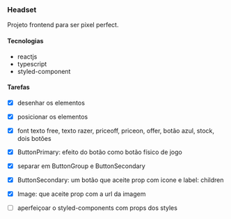 ### Headset

Projeto frontend para ser pixel perfect. 

#### Tecnologias

- reactjs
- typescript 
- styled-component

#### Tarefas

- [x] desenhar os elementos
- [x] posicionar os elementos
- [x] font texto free, texto razer, priceoff, priceon, offer, botão azul, stock, dois botões
- [x] ButtonPrimary: efeito do botão como botão físico de jogo
- [x] separar em ButtonGroup e ButtonSecondary
- [x] ButtonSecondary: um botão que aceite prop com icone e label: children
- [x] Image: que aceite prop com a url da imagem 
- [ ] aperfeiçoar o styled-components com props dos styles


